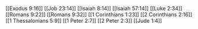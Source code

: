 [[Exodus 9:16]]
[[Job 23:14]]
[[Isaiah 8:14]]
[[Isaiah 57:14]]
[[Luke 2:34]]
[[Romans 9:22]]
[[Romans 9:32]]
[[1 Corinthians 1:23]]
[[2 Corinthians 2:16]]
[[1 Thessalonians 5:9]]
[[1 Peter 2:7]]
[[2 Peter 2:3]]
[[Jude 1:4]]
